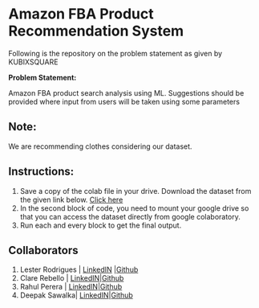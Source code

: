 # Amazon FBA Product Recommendation System

Following is the repository on the problem statement as given by KUBIXSQUARE

**Problem Statement:** 

Amazon FBA product search analysis using ML. Suggestions should be provided where input from users will be taken using some parameters

## **Note:** 

We are recommending clothes considering our dataset.

## **Instructions:**

01. Save a copy of the colab file in your drive. Download the dataset from the given link below.
[Click here](https://drive.google.com/drive/folders/1Ji6AJhtqSLBjoZiHub0pLJXnYvNOoCah?usp=sharing) 
02. In the second block of code, you need to mount your google drive so that you can access the dataset directly from google colaboratory.
03. Run each and every block to get the final output.

## **Collaborators**

01. Lester Rodrigues | [LinkedIN]( https://www.linkedin.com/in/lester-rodrigues-2001/) |[Github](https://github.com/rodrigueslesterLML)
02. Clare Rebello | [LinkedIN](https://www.linkedin.com/in/clarerebello09/)|[Github]( https://github.com/clare0901)
03. Rahul Perera |  [LinkedIN](https://www.linkedin.com/in/rahul-pereira)|[Github](https://github.com/raulforreal)
04. Deepak Sawalka| [LinkedIN](https://www.linkedin.com/in/deepak-sawalka-b609381b9/)|[Github](https://github.com/DEEPAK-92130)
